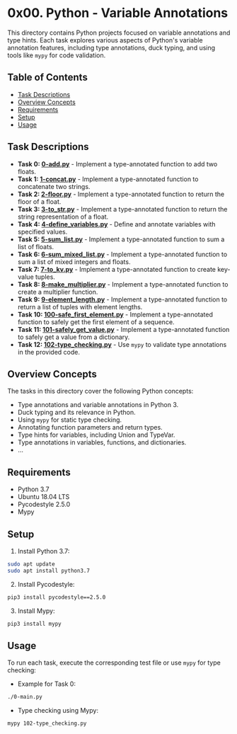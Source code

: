 # 0x00. Python - Variable Annotations

This directory contains Python projects focused on variable annotations and type hints. Each task explores various aspects of Python's variable annotation features, including type annotations, duck typing, and using tools like `mypy` for code validation.

## Table of Contents

- [Task Descriptions](#task-descriptions)
- [Overview Concepts](#overview-concepts)
- [Requirements](#requirements)
- [Setup](#setup)
- [Usage](#usage)

## Task Descriptions

- **Task 0: [0-add.py](0x00-python_variable_annotations/0-add.py)** - Implement a type-annotated function to add two floats.
- **Task 1: [1-concat.py](0x00-python_variable_annotations/1-concat.py)** - Implement a type-annotated function to concatenate two strings.
- **Task 2: [2-floor.py](0x00-python_variable_annotations/2-floor.py)** - Implement a type-annotated function to return the floor of a float.
- **Task 3: [3-to_str.py](0x00-python_variable_annotations/3-to_str.py)** - Implement a type-annotated function to return the string representation of a float.
- **Task 4: [4-define_variables.py](0x00-python_variable_annotations/4-define_variables.py)** - Define and annotate variables with specified values.
- **Task 5: [5-sum_list.py](0x00-python_variable_annotations/5-sum_list.py)** - Implement a type-annotated function to sum a list of floats.
- **Task 6: [6-sum_mixed_list.py](0x00-python_variable_annotations/6-sum_mixed_list.py)** - Implement a type-annotated function to sum a list of mixed integers and floats.
- **Task 7: [7-to_kv.py](0x00-python_variable_annotations/7-to_kv.py)** - Implement a type-annotated function to create key-value tuples.
- **Task 8: [8-make_multiplier.py](0x00-python_variable_annotations/8-make_multiplier.py)** - Implement a type-annotated function to create a multiplier function.
- **Task 9: [9-element_length.py](0x00-python_variable_annotations/9-element_length.py)** - Implement a type-annotated function to return a list of tuples with element lengths.
- **Task 10: [100-safe_first_element.py](0x00-python_variable_annotations/100-safe_first_element.py)** - Implement a type-annotated function to safely get the first element of a sequence.
- **Task 11: [101-safely_get_value.py](0x00-python_variable_annotations/101-safely_get_value.py)** - Implement a type-annotated function to safely get a value from a dictionary.
- **Task 12: [102-type_checking.py](0x00-python_variable_annotations/102-type_checking.py)** - Use `mypy` to validate type annotations in the provided code.

## Overview Concepts

The tasks in this directory cover the following Python concepts:

- Type annotations and variable annotations in Python 3.
- Duck typing and its relevance in Python.
- Using `mypy` for static type checking.
- Annotating function parameters and return types.
- Type hints for variables, including Union and TypeVar.
- Type annotations in variables, functions, and dictionaries.
- ...

## Requirements

- Python 3.7
- Ubuntu 18.04 LTS
- Pycodestyle 2.5.0
- Mypy

## Setup

1. Install Python 3.7:

```bash
sudo apt update
sudo apt install python3.7
```

2. Install Pycodestyle:

```bash
pip3 install pycodestyle==2.5.0
```

3. Install Mypy:

```bash
pip3 install mypy
```

## Usage

To run each task, execute the corresponding test file or use `mypy` for type checking:

- Example for Task 0:

```bash
./0-main.py
```

- Type checking using Mypy:

```bash
mypy 102-type_checking.py
```

